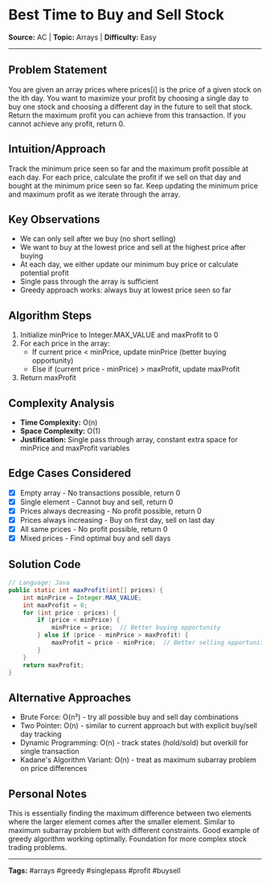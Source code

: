 # Best Time to Buy and Sell Stock

**Source:** AC | **Topic:** Arrays | **Difficulty:** Easy  

---

## Problem Statement
You are given an array prices where prices[i] is the price of a given stock on the ith day. You want to maximize your profit by choosing a single day to buy one stock and choosing a different day in the future to sell that stock. Return the maximum profit you can achieve from this transaction. If you cannot achieve any profit, return 0.

## Intuition/Approach
Track the minimum price seen so far and the maximum profit possible at each day. For each price, calculate the profit if we sell on that day and bought at the minimum price seen so far. Keep updating the minimum price and maximum profit as we iterate through the array.

## Key Observations
- We can only sell after we buy (no short selling)
- We want to buy at the lowest price and sell at the highest price after buying
- At each day, we either update our minimum buy price or calculate potential profit
- Single pass through the array is sufficient
- Greedy approach works: always buy at lowest price seen so far

## Algorithm Steps
1. Initialize minPrice to Integer.MAX_VALUE and maxProfit to 0
2. For each price in the array:
   - If current price < minPrice, update minPrice (better buying opportunity)
   - Else if (current price - minPrice) > maxProfit, update maxProfit
3. Return maxProfit

## Complexity Analysis
- **Time Complexity:** O(n)
- **Space Complexity:** O(1)
- **Justification:** Single pass through array, constant extra space for minPrice and maxProfit variables

## Edge Cases Considered
- [x] Empty array - No transactions possible, return 0
- [x] Single element - Cannot buy and sell, return 0
- [x] Prices always decreasing - No profit possible, return 0
- [x] Prices always increasing - Buy on first day, sell on last day
- [x] All same prices - No profit possible, return 0
- [x] Mixed prices - Find optimal buy and sell days

## Solution Code
```java
// Language: Java
public static int maxProfit(int[] prices) {
    int minPrice = Integer.MAX_VALUE;
    int maxProfit = 0;
    for (int price : prices) {
        if (price < minPrice) {
            minPrice = price;  // Better buying opportunity
        } else if (price - minPrice > maxProfit) {
            maxProfit = price - minPrice;  // Better selling opportunity
        }
    }
    return maxProfit;
}
```

## Alternative Approaches
- Brute Force: O(n²) - try all possible buy and sell day combinations
- Two Pointer: O(n) - similar to current approach but with explicit buy/sell day tracking
- Dynamic Programming: O(n) - track states (hold/sold) but overkill for single transaction
- Kadane's Algorithm Variant: O(n) - treat as maximum subarray problem on price differences

## Personal Notes
This is essentially finding the maximum difference between two elements where the larger element comes after the smaller element. Similar to maximum subarray problem but with different constraints. Good example of greedy algorithm working optimally. Foundation for more complex stock trading problems.

---
**Tags:** #arrays #greedy #singlepass #profit #buysell 